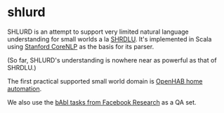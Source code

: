 # shlurd

SHLURD is an attempt to support very limited natural language understanding for small worlds a la [SHRDLU](https://en.wikipedia.org/wiki/SHRDLU).  It's implemented in Scala using [Stanford CoreNLP](https://stanfordnlp.github.io/CoreNLP) as the basis for its parser.  

(So far, SHLURD's understanding is nowhere near as powerful as that of SHRDLU.)

The first practical supported small world domain is
[OpenHAB home automation](openhab/README.md).

We also use the [bAbI tasks from Facebook Research](src/test/qa/README.md) as a QA set.
